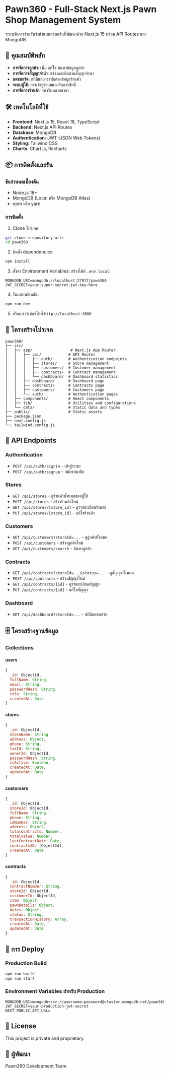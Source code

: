 # Pawn360 - Full-Stack Next.js Pawn Shop Management System

ระบบจัดการร้านรับจำนำแบบครบครันที่พัฒนาด้วย Next.js 15 พร้อม API Routes และ MongoDB

## 🚀 คุณสมบัติหลัก

- **การจัดการลูกค้า**: เพิ่ม แก้ไข ค้นหาข้อมูลลูกค้า
- **การจัดการสัญญาจำนำ**: สร้างและติดตามสัญญาจำนำ
- **แดชบอร์ด**: สถิติและกราฟแสดงข้อมูลร้านค้า
- **ระบบผู้ใช้**: การเข้าสู่ระบบและจัดการสิทธิ์
- **การจัดการร้านค้า**: รองรับหลายสาขา

## 🛠️ เทคโนโลยีที่ใช้

- **Frontend**: Next.js 15, React 18, TypeScript
- **Backend**: Next.js API Routes
- **Database**: MongoDB
- **Authentication**: JWT (JSON Web Tokens)
- **Styling**: Tailwind CSS
- **Charts**: Chart.js, Recharts

## 📦 การติดตั้งและรัน

### ข้อกำหนดเบื้องต้น

- Node.js 18+
- MongoDB (Local หรือ MongoDB Atlas)
- npm หรือ yarn

### การติดตั้ง

1. Clone โปรเจค:
```bash
git clone <repository-url>
cd pawn360
```

2. ติดตั้ง dependencies:
```bash
npm install
```

3. ตั้งค่า Environment Variables:
สร้างไฟล์ `.env.local`:
```env
MONGODB_URI=mongodb://localhost:27017/pawn360
JWT_SECRET=your-super-secret-jwt-key-here
```

4. รันแอปพลิเคชัน:
```bash
npm run dev
```

5. เปิดเบราว์เซอร์ไปที่ `http://localhost:3000`

## 📁 โครงสร้างโปรเจค

```
pawn360/
├── src/
│   ├── app/                 # Next.js App Router
│   │   ├── api/            # API Routes
│   │   │   ├── auth/       # Authentication endpoints
│   │   │   ├── stores/     # Store management
│   │   │   ├── customers/  # Customer management
│   │   │   ├── contracts/  # Contract management
│   │   │   └── dashboard/  # Dashboard statistics
│   │   ├── dashboard/      # Dashboard page
│   │   ├── contracts/      # Contracts page
│   │   ├── customers/      # Customers page
│   │   └── auth/           # Authentication pages
│   ├── components/         # React components
│   ├── lib/                # Utilities and configurations
│   └── data/               # Static data and types
├── public/                 # Static assets
├── package.json
├── next.config.js
└── tailwind.config.js
```

## 🔧 API Endpoints

### Authentication
- `POST /api/auth/signin` - เข้าสู่ระบบ
- `POST /api/auth/signup` - สมัครสมาชิก

### Stores
- `GET /api/stores` - ดูร้านค้าทั้งหมดของผู้ใช้
- `POST /api/stores` - สร้างร้านค้าใหม่
- `GET /api/stores/[store_id]` - ดูรายละเอียดร้านค้า
- `PUT /api/stores/[store_id]` - แก้ไขร้านค้า

### Customers
- `GET /api/customers?storeId=...` - ดูลูกค้าทั้งหมด
- `POST /api/customers` - สร้างลูกค้าใหม่
- `GET /api/customers/search` - ค้นหาลูกค้า

### Contracts
- `GET /api/contracts?storeId=...&status=...` - ดูสัญญาทั้งหมด
- `POST /api/contracts` - สร้างสัญญาใหม่
- `GET /api/contracts/[id]` - ดูรายละเอียดสัญญา
- `PUT /api/contracts/[id]` - แก้ไขสัญญา

### Dashboard
- `GET /api/dashboard?storeId=...` - สถิติแดชบอร์ด

## 🗄️ โครงสร้างฐานข้อมูล

### Collections

#### users
```javascript
{
  _id: ObjectId,
  fullName: String,
  email: String,
  passwordHash: String,
  role: String,
  createdAt: Date
}
```

#### stores
```javascript
{
  _id: ObjectId,
  storeName: String,
  address: Object,
  phone: String,
  taxId: String,
  ownerId: ObjectId,
  passwordHash: String,
  isActive: Boolean,
  createdAt: Date,
  updatedAt: Date
}
```

#### customers
```javascript
{
  _id: ObjectId,
  storeId: ObjectId,
  fullName: String,
  phone: String,
  idNumber: String,
  address: Object,
  totalContracts: Number,
  totalValue: Number,
  lastContractDate: Date,
  contractsID: [ObjectId],
  createdAt: Date
}
```

#### contracts
```javascript
{
  _id: ObjectId,
  contractNumber: String,
  storeId: ObjectId,
  customerId: ObjectId,
  item: Object,
  pawnDetails: Object,
  dates: Object,
  status: String,
  transactionHistory: Array,
  createdAt: Date,
  updatedAt: Date
}
```

## 🚀 การ Deploy

### Production Build
```bash
npm run build
npm run start
```

### Environment Variables สำหรับ Production
```env
MONGODB_URI=mongodb+srv://username:password@cluster.mongodb.net/pawn360
JWT_SECRET=your-production-jwt-secret
NEXT_PUBLIC_API_URL=
```

## 📝 License

This project is private and proprietary.

## 👥 ผู้พัฒนา

Pawn360 Development Team
